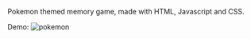 Pokemon themed memory game, made with HTML, Javascript and CSS.

Demo: 
![pokemon](https://user-images.githubusercontent.com/59008367/84732850-06617d00-af9d-11ea-8870-cfee768ad666.gif)

